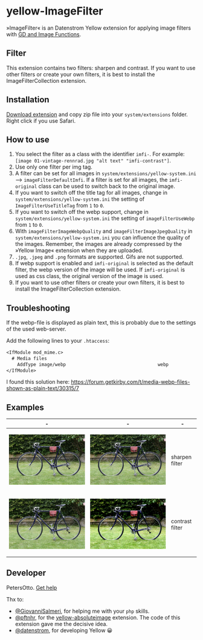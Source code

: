 # yellow-ImageFilter
»ImageFilter« is an Datenstrom Yellow extension for applying image filters with [GD and Image Functions](https://www.php.net/manual/de/ref.image.php).

## Filter
This extension contains two filters: sharpen and contrast. If you want to use other filters or create your own filters, it is best to install the ImageFilterCollection extension. 

## Installation
[Download extension](https://github.com/PetersOtto/yellow-ImageFilter/archive/refs/heads/main.zip) and copy zip file into your `system/extensions` folder. Right click if you use Safari.

## How to use
1) You select the filter as a class with the identifier `imfi-`. For example: `[image 01-vintage-rennrad.jpg "alt text" "imfi-contrast"]`.
2) Use only one filter per img tag.
3) A filter can be set for all images in `system/extensions/yellow-system.ini` --> `imageFilterDefaultImfi`. If a filter is set for all images, the `imfi-original` class can be used to switch back to the original image.
4) If you want to switch off the title tag for all images, change in `system/extensions/yellow-system.ini` the setting of `ImageFilterUseTitleTag` from `1` to `0`.
5) If you want to switch off the webp support, change in `system/extensions/yellow-system.ini` the setting of `imageFilterUseWebp` from `1` to `0`.
6) With `imageFilterImageWebpQuality` and `imageFilterImageJpegQuality` in `system/extensions/yellow-system.ini` you can influence the quality of the images. Remember, the images are already compressed by the »Yellow Image« extension when they are uploaded.
7) `.jpg`, `.jpeg` and `.png` formats are supported. Gifs are not supported.
8) If webp support is enabled and `imfi-original` is selected as the default filter, the webp version of the image will be used. If `imfi-original` is used as css class, the original version of the image is used.
9) If you want to use other filters or create your own filters, it is best to install the ImageFilterCollection extension.

## Troubleshooting
If the webp-file is displayed as plain text, this is probably due to the settings of the used web-server.

Add the following lines to your `.htaccess`:

```
<IfModule mod_mime.c>
  # Media files
    AddType image/webp                                  webp
</IfModule>
```

I found this solution here:
https://forum.getkirby.com/t/media-webp-files-shown-as-plain-text/30315/7

## Examples

|  -  | - | - |
| --- | --- | --- |
| <p><img src="01-vintage-rennrad.jpg" alt="original image"></p> | <p><img src="01-vintage-rennrad-sharpen.jpg" alt="sharpen filter"></p> | <p>sharpen filter</p> | 
| <p><img src="01-vintage-rennrad.jpg" alt="original image"></p> | <p><img src="01-vintage-rennrad-contrast.jpg" alt="contrast filter"></p> | <p>contrast filter</p> |

## Developer
PetersOtto. [Get help](https://datenstrom.se/yellow/help/)

Thx to: 
* [@GiovanniSalmeri](https://github.com/GiovanniSalmeri), for helping me with your `php` skills.
* [@pftnhr](https://github.com/pftnhr), for the [yellow-absoluteimage](https://github.com/pftnhr/yellow-absoluteimage) extension. The code of this extension gave me the decisive idea.
* [@datenstrom](https://github.com/datenstrom), for developing Yellow &#128512;
